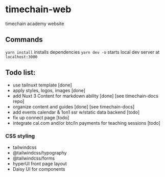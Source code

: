 # timechain-web
timechain academy website

## Commands

`yarn install`  installs dependencies
`yarn dev -o`   starts local dev server at `localhost:3000`


## Todo list: 
- use tailnuxt template [done]
- apply styles, logos, images [done]
- add Nuxt 3 Content for markdown ability [done] [see timechain-docs repo]
- organize content and guides [done] [see timechain-docs]
- add events calendar & 1on1 ssr w/static data backend [todo]
- fix up connect page [todo]
- integrate cal.com and/or btc/ln payments for teaching sessions [todo]

### CSS styling

- tailwindcss
- @tailwindcss/typography
- @tailwindcss/forms
- hyperUI front page layout
- Daisy UI for components
